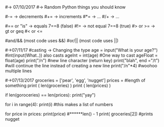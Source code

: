 #-> 07/10/2017
#-> Random Python things you should know

#-= -> decrements
#+= -> increments
#*= -> ...
#/+ -> ...

#== or "is" -> equals 7==8 (false)
#!= -> not equal 7==8 (true)
#> or >= -> gt or geq
#< or <=

#and/&& (most code uses &&)
#or/|| (most code uses ||)


#->07/11/17
#casting -> Changing the type
age = input("What is your age?") #int(input(What..)) also casts
ageInt = int(age) #One way to cast
ageFloat = float(age)
print("/n") #new line character (return key)
print("blah", end ="/t") #will continue the line instead of creating a new line
print("/n"*4) #woohoo multiple lines

#->07/13/2017
groceries = ['pear', 'egg', 'nugget']
prices =
#length of something
print ( len(groceries) )
print ( len(prices) )

if len(goroceries) == len(prices):
    print("yay")

for i in range(4):
    print(i) #this makes a list of numbers

for price in prices:
    print(price)
#******len() - 1
print( groceries[2]) #prints nugget
